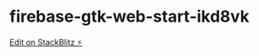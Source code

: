 # firebase-gtk-web-start-ikd8vk

[Edit on StackBlitz ⚡️](https://stackblitz.com/edit/firebase-gtk-web-start-ikd8vk)